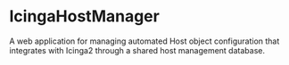 # IcingaHostManager
A web application for managing automated Host object configuration that integrates with Icinga2 through a shared host management database.
